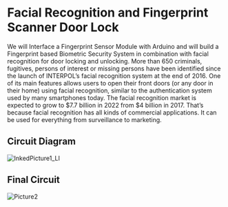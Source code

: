 # Facial Recognition and Fingerprint Scanner Door Lock 

We will Interface a Fingerprint Sensor Module  with Arduino and will build a Fingerprint based  Biometric Security System in combination with  facial recognition for door locking and  unlocking.
More than 650 criminals, fugitives, persons of
interest or missing persons have been  identified since the launch of INTERPOL’s  facial recognition system at the end of 2016.
One of its main features allows users to open  their front doors (or any door in their home)  using facial recognition, similar to the  authentication system used by many  smartphones today.
The facial recognition market is expected to  grow to $7.7 billion in 2022 from $4 billion in  2017. That’s because facial recognition has all
kinds of commercial applications. It can be  used for everything from surveillance to  marketing.

## Circuit Diagram
![InkedPicture1_LI](https://user-images.githubusercontent.com/42884781/126080627-43e079cf-cf55-41c9-bb3f-127710608517.jpg)



## Final Circuit
![Picture2](https://user-images.githubusercontent.com/42884781/126080588-a5dd70e1-f754-49c2-9a1c-d0bae97ba28e.jpg)
